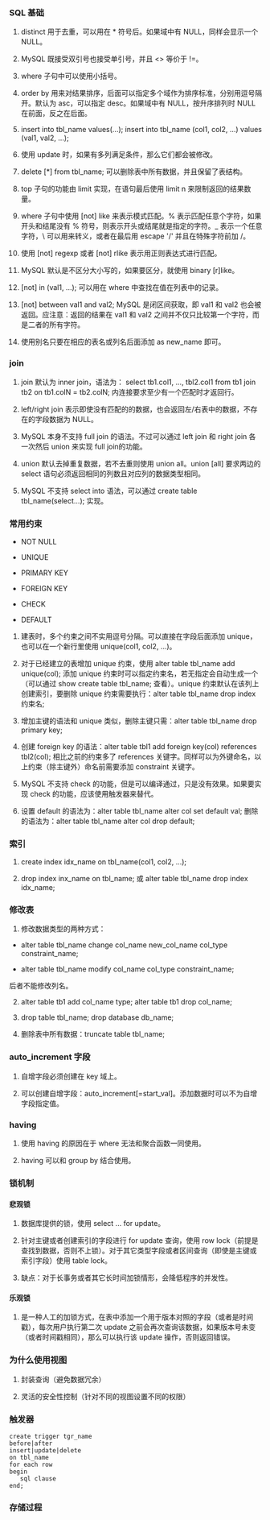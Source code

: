 ### SQL 基础

1. distinct 用于去重，可以用在 * 符号后。如果域中有 NULL，同样会显示一个 NULL。

2. MySQL 既接受双引号也接受单引号，并且 <> 等价于 !=。

3. where 子句中可以使用小括号。

4. order by 用来对结果排序，后面可以指定多个域作为排序标准，分别用逗号隔开。默认为 asc，可以指定 desc。如果域中有 NULL，按升序排列时 NULL 在前面，反之在后面。

5. insert into tbl_name values(...);    insert into tbl_name (col1, col2, ...) values (val1, val2, ...);

6. 使用 update 时，如果有多列满足条件，那么它们都会被修改。

7. delete [*] from tbl_name; 可以删除表中所有数据，并且保留了表结构。

8. top 子句的功能由 limit 实现，在语句最后使用 limit n 来限制返回的结果数量。

9. where 子句中使用 [not] like 来表示模式匹配。% 表示匹配任意个字符，如果开头和结尾没有 % 符号，则表示开头或结尾就是指定的字符。_ 表示一个任意字符，\ 可以用来转义，或者在最后用 escape '/' 并且在特殊字符前加 /。

10. 使用 [not] regexp 或者 [not] rlike 表示用正则表达式进行匹配。

11. MySQL 默认是不区分大小写的，如果要区分，就使用 binary [r]like。

12. [not] in (val1, ...); 可以用在 where 中查找在值在列表中的记录。

13. [not] between val1 and val2; MySQL 是闭区间获取，即 val1 和 val2 也会被返回。应注意：返回的结果在 val1 和 val2 之间并不仅只比较第一个字符，而是二者的所有字符。

14. 使用别名只要在相应的表名或列名后面添加 as new_name 即可。

### join

1. join 默认为 inner join，语法为：
select tb1.col1, ..., tbl2.col1 from tb1 join tb2 on tb1.colN = tb2.colN;
内连接要求至少有一个匹配时才返回行。

2. left/right join 表示即使没有匹配的的数据，也会返回左/右表中的数据，不存在的字段数据为 NULL。

3. MySQL 本身不支持 full join 的语法。不过可以通过 left join 和 right join 各一次然后 union 来实现 full join的功能。

4. union 默认去掉重复数据，若不去重则使用 union all。union [all] 要求两边的 select 语句必须返回相同的列数且对应列的数据类型相同。

5. MySQL 不支持 select into 语法，可以通过 create table tbl_name(select...); 实现。

### 常用约束

* NOT NULL

* UNIQUE

* PRIMARY KEY

* FOREIGN KEY

* CHECK

* DEFAULT

1. 建表时，多个约束之间不实用逗号分隔。可以直接在字段后面添加 unique，也可以在一个新行里使用 unique(col1, col2, ...)。

2. 对于已经建立的表增加 unique 约束，使用 alter table tbl_name add unique(col); 添加 unique 约束时可以指定约束名，若无指定会自动生成一个（可以通过 show create table tbl_name; 查看）。unique 约束默认在该列上创建索引，要删除 unique 约束需要执行：alter table tbl_name drop index 约束名;

3. 增加主键的语法和 unique 类似，删除主键只需：alter table tbl_name drop primary key;

4. 创建 foreign key 的语法：alter table tbl1 add foreign key(col) references tbl2(col); 相比之前的约束多了 references 关键字。同样可以为外键命名，以上约束（除主键外）命名前需要添加 constraint 关键字。

5. MySQL 不支持 check 的功能，但是可以编译通过，只是没有效果。如果要实现 check 的功能，应该使用触发器来替代。

6. 设置 default 的语法为：alter table tbl_name alter col set default val; 删除的语法为：alter table tbl_name alter col drop default;

### 索引

1. create index idx_name on tbl_name(col1, col2, ...);

2. drop index inx_name on tbl_name; 或 alter table tbl_name drop index idx_name;

### 修改表

1. 修改数据类型的两种方式：

* alter table tbl_name change col_name new_col_name col_type constraint_name;

* alter table tbl_name modify col_name col_type constraint_name;

后者不能修改列名。

2. alter table tb1 add col_name type;   alter table tb1 drop col_name;

3. drop table tbl_name; drop database db_name;

4. 删除表中所有数据：truncate table tbl_name;

### auto_increment 字段

1. 自增字段必须创建在 key 域上。

2. 可以创建自增字段：auto_increment[=start_val]。添加数据时可以不为自增字段指定值。

### having

1. 使用 having 的原因在于 where 无法和聚合函数一同使用。

2. having 可以和 group by 结合使用。

### 锁机制

#### 悲观锁

1. 数据库提供的锁，使用 select ... for update。

2. 针对主键或者创建索引的字段进行 for update 查询，使用 row lock（前提是查找到数据，否则不上锁）。对于其它类型字段或者区间查询（即使是主键或索引字段）使用 table lock。

3. 缺点：对于长事务或者其它长时间加锁情形，会降低程序的并发性。

#### 乐观锁

1. 是一种人工的加锁方式，在表中添加一个用于版本对照的字段（或者是时间戳），每次用户执行第二次 update 之前会再次查询该数据，如果版本号未变（或者时间戳相同），那么可以执行该 update 操作，否则返回错误。

### 为什么使用视图

1. 封装查询（避免数据冗余）

2. 灵活的安全性控制（针对不同的视图设置不同的权限）

### 触发器

    create trigger tgr_name
    before|after
    insert|update|delete
    on tbl_name
    for each row
    begin
       sql clause
    end;

### 存储过程

